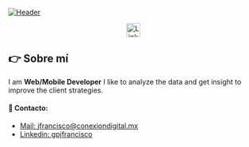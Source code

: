 
[![Header](https://storage.googleapis.com/conexiondigital_general_assets/img/developer-bg1.jpeg "Header")](https://github.com/jfranciscoconexiondigital)

<p align="center">
    <a href="https://www.linkedin.com/in/gpjfrancisco/" target="blank" style="margin: 0 20px;">
      <img align="center" src="https://simpleicons.org/icons/linkedin.svg" alt="Linkedin - Juan Francisco González Pedroza" height="28px" width="28px" />
    </a>
</p>


## 👉 Sobre mí
I am  **Web/Mobile Developer** I like to analyze the data and get insight to improve the client strategies. 

#### 📝 Contacto:
- [Mail: jfrancisco@conexiondigital.mx](mailto:jfrancisco@conexiondigital.x)
- [Linkedin: gpjfrancisco](https://www.linkedin.com/in/gpjfrancisco/)
